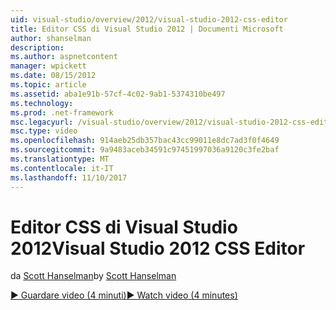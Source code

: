 ```yaml
---
uid: visual-studio/overview/2012/visual-studio-2012-css-editor
title: Editor CSS di Visual Studio 2012 | Documenti Microsoft
author: shanselman
description: 
ms.author: aspnetcontent
manager: wpickett
ms.date: 08/15/2012
ms.topic: article
ms.assetid: aba1e91b-57cf-4c02-9ab1-5374310be497
ms.technology: 
ms.prod: .net-framework
msc.legacyurl: /visual-studio/overview/2012/visual-studio-2012-css-editor
msc.type: video
ms.openlocfilehash: 914aeb25db357bac43cc99011e8dc7ad3f0f4649
ms.sourcegitcommit: 9a9483aceb34591c97451997036a9120c3fe2baf
ms.translationtype: MT
ms.contentlocale: it-IT
ms.lasthandoff: 11/10/2017
---
```

<a name="visual-studio-2012-css-editor"></a><span data-ttu-id="c848e-102">Editor CSS di Visual Studio 2012</span><span class="sxs-lookup"><span data-stu-id="c848e-102">Visual Studio 2012 CSS Editor</span></span>
====================
<span data-ttu-id="c848e-103">da [Scott Hanselman](https://github.com/shanselman)</span><span class="sxs-lookup"><span data-stu-id="c848e-103">by [Scott Hanselman](https://github.com/shanselman)</span></span>

[<span data-ttu-id="c848e-104">&#9654; Guardare video (4 minuti)</span><span class="sxs-lookup"><span data-stu-id="c848e-104">&#9654; Watch video (4 minutes)</span></span>](https://channel9.msdn.com/Blogs/ASP-NET-Site-Videos/visual-studio-2012-css-editor)
